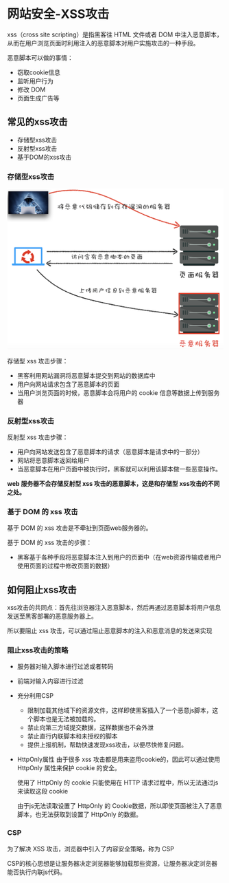 # 网站安全-XSS攻击
  xss（cross site scripting）是指黑客往 HTML 文件或者 DOM 中注入恶意脚本，从而在用户浏览页面时利用注入的恶意脚本对用户实施攻击的一种手段。

  恶意脚本可以做的事情：
  - 窃取cookie信息
  - 监听用户行为
  - 修改 DOM
  - 页面生成广告等

## 常见的xss攻击
  - 存储型xss攻击
  - 反射型xss攻击
  - 基于DOM的xss攻击

### 存储型xss攻击
  ![Alt text](xss.png)
  
  存储型 xss 攻击步骤：
  - 黑客利用网站漏洞将恶意脚本提交到网站的数据库中
  - 用户向网站请求包含了恶意脚本的页面
  - 当用户浏览页面的时候，恶意脚本会将用户的 cookie 信息等数据上传到服务器

### 反射型xss攻击
  反射型 xss 攻击步骤：
  - 用户向网站发送包含了恶意脚本的请求（恶意脚本是请求中的一部分）
  - 网站将恶意脚本返回给用户
  - 当恶意脚本在用户页面中被执行时，黑客就可以利用该脚本做一些恶意操作。

  **web 服务器不会存储反射型 xss 攻击的恶意脚本，这是和存储型 xss攻击的不同之处。**

### 基于 DOM 的 xss 攻击
  基于 DOM 的 xss 攻击是不牵扯到页面web服务器的。

  基于 DOM 的 xss 攻击的步骤：
  - 黑客基于各种手段将恶意脚本注入到用户的页面中（在web资源传输或者用户使用页面的过程中修改页面的数据）

## 如何阻止xss攻击
  xss攻击的共同点：首先往浏览器注入恶意脚本，然后再通过恶意脚本将用户信息发送至黑客部署的恶意服务器上。

  所以要阻止 xss 攻击，可以通过阻止恶意脚本的注入和恶意消息的发送来实现

### 阻止xss攻击的策略
  - 服务器对输入脚本进行过滤或者转码
  - 前端对输入内容进行过滤
  - 充分利用CSP
    * 限制加载其他域下的资源文件，这样即使黑客插入了一个恶意js脚本，这个脚本也是无法被加载的。
    * 禁止向第三方域提交数据，这样数据也不会外泄
    * 禁止直行内联脚本和未授权的脚本
    * 提供上报机制，帮助快速发现xss攻击，以便尽快修复问题。
  - HttpOnly属性
    由于很多 xss 攻击都是用来盗用cookie的，因此可以通过使用 HttpOnly 属性来保护 cookie 的安全。

    使用了 HttpOnly 的 cookie 只能使用在 HTTP 请求过程中，所以无法通过js来读取这段 cookie

    由于js无法读取设置了 HttpOnly 的 Cookie数据，所以即使页面被注入了恶意脚本，也无法获取到设置了 HttpOnly 的数据。     

### CSP
  为了解决 XSS 攻击，浏览器中引入了内容安全策略，称为 CSP

  CSP的核心思想是让服务器决定浏览器能够加载那些资源，让服务器决定浏览器能否执行内联js代码。